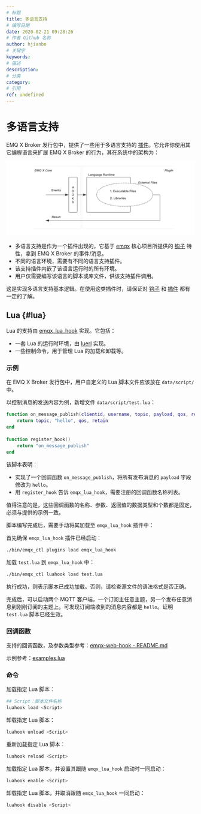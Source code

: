 ```yaml
---
# 标题
title: 多语言支持
# 编写日期
date: 2020-02-21 09:28:26
# 作者 Github 名称
author: hjianbo
# 关键字
keywords:
# 描述
description:
# 分类
category: 
# 引用
ref: undefined
---
```



# 多语言支持

EMQ X Broker 发行包中，提供了一些用于多语言支持的 [插件](plugins.md)。它允许你使用其它编程语言来扩展 EMQ X Broker 的行为，其在系统中的架构为：

![Multiple Language Suppoprt](assets/multiple-lang-arch.png)

- 多语言支持是作为一个插件出现的，它基于 [emqx](https://github.com/emqx/emqx) 核心项目所提供的 [钩子](hooks.md) 特性，拿到 EMQ X Broker 的事件/消息。
- 不同的语言环境，需要有不同的语言支持插件。
- 该支持插件内嵌了该语言运行时的所有环境。
- 用户仅需要编写该语言的脚本或库文件，供该支持插件调用。

这是实现多语言支持基本逻辑。在使用这类插件时，请保证对 [钩子](hooks.md) 和 [插件](plugins.md) 都有一定的了解。

## Lua {#lua}

Lua 的支持由 [emqx_lua_hook](https://github.com/emqx/emqx-lua-hook) 实现。它包括：

- 一套 Lua 的运行时环境，由 [luerl](https://github.com/rvirding/luerl) 实现。
- 一些控制命令，用于管理 Lua 的加载和卸载等。

### 示例

在 EMQ X Broker 发行包中，用户自定义的 Lua 脚本文件应该放在 `data/script/` 中。

以控制消息的发送内容为例，新增文件 `data/script/test.lua`：

``` lua
function on_message_publish(clientid, username, topic, payload, qos, retain)
    return topic, "hello", qos, retain
end

function register_hook()
    return "on_message_publish"
end
```

该脚本表明：

- 实现了一个回调函数 `on_message_publish`，将所有发布消息的 `payload` 字段修改为 `hello`。
- 用 `register_hook` 告诉 `emqx_lua_hook`，需要注册的回调函数名称列表。

值得注意的是，这些回调函数的名称、参数、返回值的数据类型和个数都是固定，必须与提供的示例一致。

脚本编写完成后，需要手动将其加载至 `emqx_lua_hook` 插件中：

首先确保 `emqx_lua_hook` 插件已经启动：

``` bash
./bin/emqx_ctl plugins load emqx_lua_hook
```

加载 `test.lua` 到 `emqx_lua_hook` 中：

```bash
./bin/emqx_ctl luahook load test.lua
```

执行成功，则表示脚本已成功加载。否则，请检查源文件的语法格式是否正确。

完成后，可以启动两个 MQTT 客户端，一个订阅主任意主题，另一个发布任意消息到刚刚订阅的主题上。可发现订阅端收到的消息内容都是 `hello`。证明 `test.lua` 脚本已经生效。

### 回调函数

支持的回调函数，及参数类型参考：[emqx-web-hook - README.md](https://github.com/emqx/emqx-lua-hook/tree/develop#hook-api)

示例参考：[examples.lua](https://github.com/emqx/emqx-lua-hook/blob/develop/examples.lua)

### 命令

加载指定 Lua 脚本：

``` bash
## Script：脚本文件名称
luahook load <Script>
```

卸载指定 Lua 脚本：
``` bash
luahook unload <Script>
```

重新加载指定 Lua 脚本：
``` bash
luahook reload <Script>
```

加载指定 Lua 脚本，并设置其跟随 `emqx_lua_hook` 启动时一同启动：
``` bash
luahook enable <Script>
```

卸载指定 Lua 脚本，并取消跟随 `emqx_lua_hook` 一同启动：
``` bash
luahook disable <Script>
```

